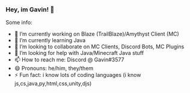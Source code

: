 ### Hey, im Gavin! 👋

Some info:

- 🔭 I’m currently working on Blaze (TrailBlaze)/Amythyst Client (MC)
- 🌱 I’m currently learning Java
- 👯 I’m looking to collaborate on MC Clients, Discord Bots, MC Plugins
- 🤔 I’m looking for help with Java/Minecraft Java stuff
- 📫 How to reach me: Discord @ Gavin#3577
- 😄 Pronouns: he/him, they/them
- ⚡ Fun fact: i know lots of coding languages (i know js,cs,java,py,html,css,unity,djs)
